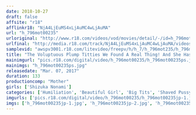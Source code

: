 ```yaml
---
date: 2018-10-27
draft: false
affsite: "r18"
afflinkr18: "NjA4LjEuMS4xLjAuMC4wLjAuMA"
url: "h_796mot00235"
urloriginal: "http://www.r18.com/videos/vod/movies/detail/-/id=h_796mot00235"
urlfinal: "http://media.r18.com/track/NjA4LjEuMS4xLjAuMC4wLjAuMA/videos/vod/movies/detail/-/id=h_796mot00235"
samplevid: "awspv3001.r18.com/litevideo/freepv/h/h_7/h_796mot235/h_796mot235_dmb_w.mp4"
title: "The Voluptuous Plump Titties We Found A Real Thing! And She Has A Shaved Pussy Too! Shizuka, Age 21 A College Cheerleader, H Cup Tits(106cm), 105cm Hips Shizuka Nonami"
mainimgurl: "pics.r18.com/digital/video/h_796mot00235/h_796mot00235ps.jpg"
mainimgs: "h_796mot00235ps.jpg"
releasedate: "Mar. 07, 2017"
duration: 133
productioncomp: "Mother"
girls: ['Shizuka Nonami']
categories: ['Humiliation', 'Beautiful Girl', 'Big Tits', 'Shaved Pussy', 'Featured Actress', 'Hi-Def']
imgurls: ['pics.r18.com/digital/video/h_796mot00235/h_796mot00235jp-1.jpg', 'pics.r18.com/digital/video/h_796mot00235/h_796mot00235jp-2.jpg', 'pics.r18.com/digital/video/h_796mot00235/h_796mot00235jp-3.jpg', 'pics.r18.com/digital/video/h_796mot00235/h_796mot00235jp-4.jpg', 'pics.r18.com/digital/video/h_796mot00235/h_796mot00235jp-5.jpg', 'pics.r18.com/digital/video/h_796mot00235/h_796mot00235jp-6.jpg', 'pics.r18.com/digital/video/h_796mot00235/h_796mot00235jp-7.jpg', 'pics.r18.com/digital/video/h_796mot00235/h_796mot00235jp-8.jpg', 'pics.r18.com/digital/video/h_796mot00235/h_796mot00235jp-9.jpg', 'pics.r18.com/digital/video/h_796mot00235/h_796mot00235jp-10.jpg', 'pics.r18.com/digital/video/h_796mot00235/h_796mot00235jp-11.jpg', 'pics.r18.com/digital/video/h_796mot00235/h_796mot00235jp-12.jpg', 'pics.r18.com/digital/video/h_796mot00235/h_796mot00235jp-13.jpg', 'pics.r18.com/digital/video/h_796mot00235/h_796mot00235jp-14.jpg', 'pics.r18.com/digital/video/h_796mot00235/h_796mot00235jp-15.jpg', 'pics.r18.com/digital/video/h_796mot00235/h_796mot00235jp-16.jpg', 'pics.r18.com/digital/video/h_796mot00235/h_796mot00235jp-17.jpg', 'pics.r18.com/digital/video/h_796mot00235/h_796mot00235jp-18.jpg', 'pics.r18.com/digital/video/h_796mot00235/h_796mot00235jp-19.jpg', 'pics.r18.com/digital/video/h_796mot00235/h_796mot00235jp-20.jpg']
imgs: ['h_796mot00235jp-1.jpg', 'h_796mot00235jp-2.jpg', 'h_796mot00235jp-3.jpg', 'h_796mot00235jp-4.jpg', 'h_796mot00235jp-5.jpg', 'h_796mot00235jp-6.jpg', 'h_796mot00235jp-7.jpg', 'h_796mot00235jp-8.jpg', 'h_796mot00235jp-9.jpg', 'h_796mot00235jp-10.jpg', 'h_796mot00235jp-11.jpg', 'h_796mot00235jp-12.jpg', 'h_796mot00235jp-13.jpg', 'h_796mot00235jp-14.jpg', 'h_796mot00235jp-15.jpg', 'h_796mot00235jp-16.jpg', 'h_796mot00235jp-17.jpg', 'h_796mot00235jp-18.jpg', 'h_796mot00235jp-19.jpg', 'h_796mot00235jp-20.jpg']
---
```

